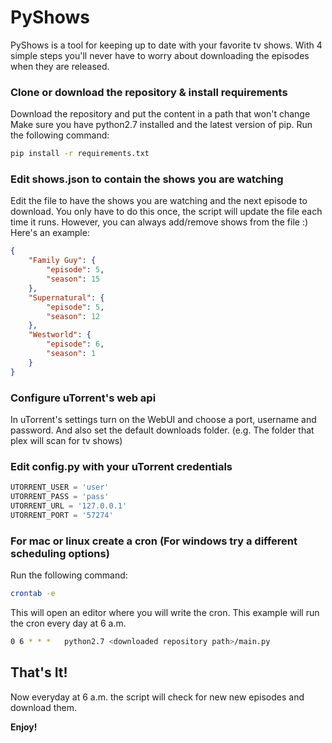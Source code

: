 # PyShows

PyShows is a tool for keeping up to date with your favorite tv shows.
With 4 simple steps you'll never have to worry about downloading the episodes when they are released.

### Clone or download the repository & install requirements
Download the repository and put the content in a path that won't change
Make sure you have python2.7 installed and the latest version of pip.
Run the following command:
```sh
pip install -r requirements.txt
```

### Edit shows.json to contain the shows you are watching
Edit the file to have the shows you are watching and the next episode to download.
You only have to do this once, the script will update the file each time it runs. However, you can always add/remove shows from the file :)
Here's an example:
```json
{
    "Family Guy": {
        "episode": 5,
        "season": 15
    },
    "Supernatural": {
        "episode": 5,
        "season": 12
    },
    "Westworld": {
        "episode": 6,
        "season": 1
    }
}
```

### Configure uTorrent's web api
In uTorrent's settings turn on the WebUI and choose a port, username and password.
And also set the default downloads folder. (e.g. The folder that plex will scan for tv shows)

### Edit config.py with your uTorrent credentials
```python
UTORRENT_USER = 'user'
UTORRENT_PASS = 'pass'
UTORRENT_URL = '127.0.0.1'
UTORRENT_PORT = '57274'
```

### For mac or linux create a cron (For windows try a different scheduling options)
Run the following command:
```sh
crontab -e
```
This will open an editor where you will write the cron. This example will run the cron every day at 6 a.m.
```sh
0 6 * * *	python2.7 <downloaded repository path>/main.py
```

That's It!
----
Now everyday at 6 a.m. the script will check for new new episodes and download them.

**Enjoy!**
